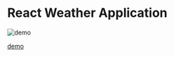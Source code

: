 # React Weather Application

![demo](https://farahalh.github.io/react-weather-application/demo.png)

[demo](https://lovely-zabaione-d17f7a.netlify.app/)
